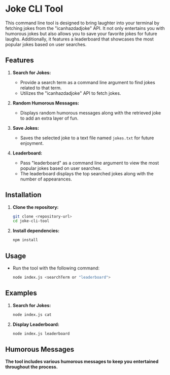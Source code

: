 # Joke CLI Tool

This command line tool is designed to bring laughter into your terminal by fetching jokes from the "icanhazdadjoke" API. It not only entertains you with humorous jokes but also allows you to save your favorite jokes for future laughs. Additionally, it features a leaderboard that showcases the most popular jokes based on user searches.

## Features

1. **Search for Jokes:**

   - Provide a search term as a command line argument to find jokes related to that term.
   - Utilizes the "icanhazdadjoke" API to fetch jokes.

2. **Random Humorous Messages:**

   - Displays random humorous messages along with the retrieved joke to add an extra layer of fun.

3. **Save Jokes:**

   - Saves the selected joke to a text file named `jokes.txt` for future enjoyment.

4. **Leaderboard:**
   - Pass "leaderboard" as a command line argument to view the most popular jokes based on user searches.
   - The leaderboard displays the top searched jokes along with the number of appearances.

## Installation

1.  **Clone the repository:**
    ```bash
    git clone <repository-url>
    cd joke-cli-tool
    ```
2.  **Install dependencies:**

    ```bash
    npm install
    ```

## Usage

- Run the tool with the following command:

  ```bash
  node index.js <searchTerm or "leaderboard">
  ```

## Examples

1. **Search for Jokes:**

   ```bash
   node index.js cat
   ```

2. **Display Leaderboard:**
   ```bash
   node index.js leaderboard
   ```

## Humorous Messages

**The tool includes various humorous messages to keep you entertained throughout the process.**

```

```
